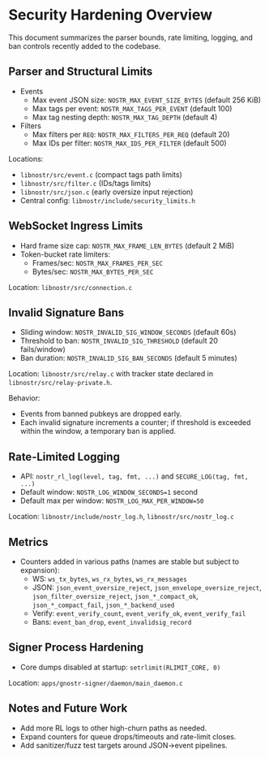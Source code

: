 # Security Hardening Overview

This document summarizes the parser bounds, rate limiting, logging, and ban controls recently added to the codebase.

## Parser and Structural Limits
- Events
  - Max event JSON size: `NOSTR_MAX_EVENT_SIZE_BYTES` (default 256 KiB)
  - Max tags per event: `NOSTR_MAX_TAGS_PER_EVENT` (default 100)
  - Max tag nesting depth: `NOSTR_MAX_TAG_DEPTH` (default 4)
- Filters
  - Max filters per `REQ`: `NOSTR_MAX_FILTERS_PER_REQ` (default 20)
  - Max IDs per filter: `NOSTR_MAX_IDS_PER_FILTER` (default 500)

Locations:
- `libnostr/src/event.c` (compact tags path limits)
- `libnostr/src/filter.c` (IDs/tags limits)
- `libnostr/src/json.c` (early oversize input rejection)
- Central config: `libnostr/include/security_limits.h`

## WebSocket Ingress Limits
- Hard frame size cap: `NOSTR_MAX_FRAME_LEN_BYTES` (default 2 MiB)
- Token-bucket rate limiters:
  - Frames/sec: `NOSTR_MAX_FRAMES_PER_SEC`
  - Bytes/sec: `NOSTR_MAX_BYTES_PER_SEC`

Location: `libnostr/src/connection.c`

## Invalid Signature Bans
- Sliding window: `NOSTR_INVALID_SIG_WINDOW_SECONDS` (default 60s)
- Threshold to ban: `NOSTR_INVALID_SIG_THRESHOLD` (default 20 fails/window)
- Ban duration: `NOSTR_INVALID_SIG_BAN_SECONDS` (default 5 minutes)

Location: `libnostr/src/relay.c` with tracker state declared in `libnostr/src/relay-private.h`.

Behavior:
- Events from banned pubkeys are dropped early.
- Each invalid signature increments a counter; if threshold is exceeded within the window, a temporary ban is applied.

## Rate-Limited Logging
- API: `nostr_rl_log(level, tag, fmt, ...)` and `SECURE_LOG(tag, fmt, ...)`
- Default window: `NOSTR_LOG_WINDOW_SECONDS=1` second
- Default max per window: `NOSTR_LOG_MAX_PER_WINDOW=50`

Location: `libnostr/include/nostr_log.h`, `libnostr/src/nostr_log.c`

## Metrics
- Counters added in various paths (names are stable but subject to expansion):
  - WS: `ws_tx_bytes`, `ws_rx_bytes`, `ws_rx_messages`
  - JSON: `json_event_oversize_reject`, `json_envelope_oversize_reject`, `json_filter_oversize_reject`, `json_*_compact_ok`, `json_*_compact_fail`, `json_*_backend_used`
  - Verify: `event_verify_count`, `event_verify_ok`, `event_verify_fail`
  - Bans: `event_ban_drop`, `event_invalidsig_record`

## Signer Process Hardening
- Core dumps disabled at startup: `setrlimit(RLIMIT_CORE, 0)`

Location: `apps/gnostr-signer/daemon/main_daemon.c`

## Notes and Future Work
- Add more RL logs to other high-churn paths as needed.
- Expand counters for queue drops/timeouts and rate-limit closes.
- Add sanitizer/fuzz test targets around JSON→event pipelines.
